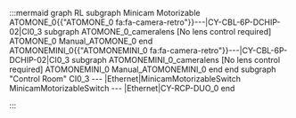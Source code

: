 :::mermaid
graph RL
subgraph Minicam Motorizable
ATOMONE_0{{"ATOMONE_0 fa:fa-camera-retro"}}---|CY-CBL-6P-DCHIP-02|CI0_3
  subgraph ATOMONE_0_cameralens [No lens control required]
    ATOMONE_0
    Manual_ATOMONE_0
  end
ATOMONEMINI_0{{"ATOMONEMINI_0 fa:fa-camera-retro"}}---|CY-CBL-6P-DCHIP-02|CI0_3
  subgraph ATOMONEMINI_0_cameralens [No lens control required]
    ATOMONEMINI_0
    Manual_ATOMONEMINI_0
  end
end
subgraph "Control Room" 
CI0_3 --- |Ethernet|MinicamMotorizableSwitch
MinicamMotorizableSwitch --- |Ethernet|CY-RCP-DUO_0
end

:::
